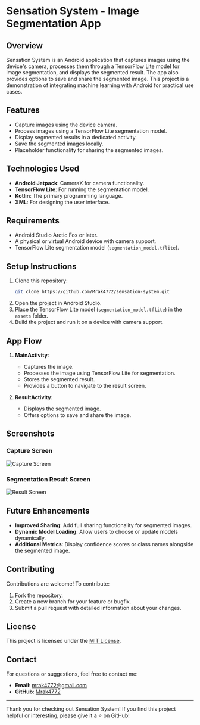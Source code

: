 # Sensation System - Image Segmentation App

## Overview
Sensation System is an Android application that captures images using the device's camera, processes them through a TensorFlow Lite model for image segmentation, and displays the segmented result. The app also provides options to save and share the segmented image. This project is a demonstration of integrating machine learning with Android for practical use cases.

## Features
- Capture images using the device camera.
- Process images using a TensorFlow Lite segmentation model.
- Display segmented results in a dedicated activity.
- Save the segmented images locally.
- Placeholder functionality for sharing the segmented images.

## Technologies Used
- **Android Jetpack**: CameraX for camera functionality.
- **TensorFlow Lite**: For running the segmentation model.
- **Kotlin**: The primary programming language.
- **XML**: For designing the user interface.

## Requirements
- Android Studio Arctic Fox or later.
- A physical or virtual Android device with camera support.
- TensorFlow Lite segmentation model (`segmentation_model.tflite`).

## Setup Instructions
1. Clone this repository:
   ```bash
   git clone https://github.com/Mrak4772/sensation-system.git
   ```
2. Open the project in Android Studio.
3. Place the TensorFlow Lite model (`segmentation_model.tflite`) in the `assets` folder.
4. Build the project and run it on a device with camera support.

## App Flow
1. **MainActivity**:
   - Captures the image.
   - Processes the image using TensorFlow Lite for segmentation.
   - Stores the segmented result.
   - Provides a button to navigate to the result screen.

2. **ResultActivity**:
   - Displays the segmented image.
   - Offers options to save and share the image.

## Screenshots
### Capture Screen
![Capture Screen](path/to/capture_screen.png)

### Segmentation Result Screen
![Result Screen](path/to/result_screen.png)

## Future Enhancements
- **Improved Sharing**: Add full sharing functionality for segmented images.
- **Dynamic Model Loading**: Allow users to choose or update models dynamically.
- **Additional Metrics**: Display confidence scores or class names alongside the segmented image.

## Contributing
Contributions are welcome! To contribute:
1. Fork the repository.
2. Create a new branch for your feature or bugfix.
3. Submit a pull request with detailed information about your changes.

## License
This project is licensed under the [MIT License](LICENSE).

## Contact
For questions or suggestions, feel free to contact me:
- **Email**: mrak4772@gmail.com
- **GitHub**: [Mrak4772](https://github.com/your_username)

---

Thank you for checking out Sensation System! If you find this project helpful or interesting, please give it a ⭐ on GitHub!


